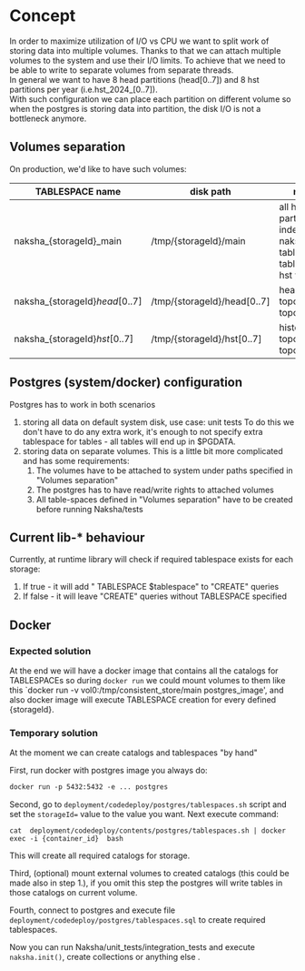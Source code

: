 # Concept
In order to maximize utilization of I/O vs CPU we want to split work of storing data into multiple volumes.
Thanks to that we can attach multiple volumes to the system and use their I/O limits.
To achieve that we need to be able to write to separate volumes from separate threads. <br>
In general we want to have 8 head partitions (head[0..7]) and 8 hst partitions per year (i.e.hst_2024_[0..7]).<br>
With such configuration we can place each partition on different volume so when the postgres is storing data into partition, the disk I/O is not a bottleneck anymore.

## Volumes separation
On production, we'd like to have such volumes:

| TABLESPACE name                | disk path                   | naksha objects                                                                                                                  |
|--------------------------------|-----------------------------|---------------------------------------------------------------------------------------------------------------------------------|
| naksha_{storageId}_main        | /tmp/{storageId}/main       | all head tables (not partitions), indexes(?), naksha_collections table, transaction table, hst main tables, hst year partitions |
| naksha_{storageId}_head_[0..7] | /tmp/{storageId}/head[0..7] | head partitions (i.e. topology_p0, topology_p1)                                                                                 |
| naksha_{storageId}_hst_[0..7]  | /tmp/{storageId}/hst[0..7]  | history partitions (i.e. topology_hst_2024_0, topology_hst_2024_1)                                                              |

## Postgres (system/docker) configuration
Postgres has to work in both scenarios
1. storing all data on default system disk, use case: unit tests
    To do this we don't have to do any extra work, it's enough to not specify extra tablespace for tables - all tables will end up in $PGDATA.
2. storing data on separate volumes.
    This is a little bit more complicated and has some requirements:
   1. The volumes have to be attached to system under paths specified in "Volumes separation"
   2. The postgres has to have read/write rights to attached volumes
   3. All table-spaces defined in "Volumes separation" have to be created before running Naksha/tests

## Current lib-* behaviour
Currently, at runtime library will check if required tablespace exists for each storage:
1. If true - it will add " TABLESPACE $tablespace" to "CREATE" queries
2. If false - it will leave "CREATE" queries without TABLESPACE specified

## Docker 
### Expected solution
At the end we will have a docker image that contains all the catalogs for TABLESPACEs so during `docker run` we could mount volumes to them like this `docker run -v vol0:/tmp/consistent_store/main postgres_image', and also docker image will execute TABLESPACE creation  for every defined {storageId}.

### Temporary solution
At the moment we can create catalogs and tablespaces "by hand"

First, run docker with postgres image you always do:
```dtd
docker run -p 5432:5432 -e ... postgres
```
Second, go to `deployment/codedeploy/postgres/tablespaces.sh` script and set the `storageId=` value to the value you want. Next execute command:
```
cat  deployment/codedeploy/contents/postgres/tablespaces.sh | docker exec -i {container_id}  bash
```
This will create all required catalogs for storage.

Third, (optional) mount external volumes to created catalogs (this could be made also in step 1.), if you omit this step the postgres will write tables in those catalogs on current volume.

Fourth, connect to postgres and execute file `deployment/codedeploy/postgres/tablespaces.sql` to create required tablespaces.

Now you can run Naksha/unit_tests/integration_tests and execute `naksha.init()`, create collections or anything else .  
